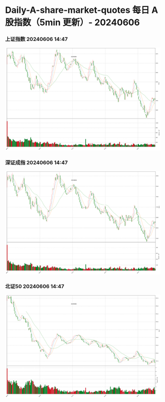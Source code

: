 
# Daily-A-share-market-quotes 每日 A 股指数（5min 更新）- 20240606

### 上证指数 20240606 14:47
![](./fig/2024/6/20240606-sh000001.png)

### 深证成指 20240606 14:47
![](./fig/2024/6/20240606-sz399001.png)

### 北证50 20240606 14:47
![](./fig/2024/6/20240606-bj899050.png)
